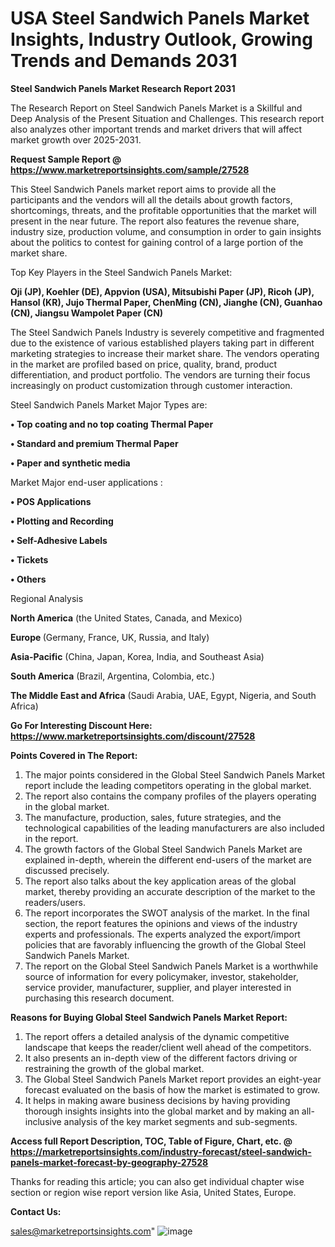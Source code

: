 # USA Steel Sandwich Panels Market Insights, Industry Outlook, Growing Trends and Demands 2031

<strong>Steel Sandwich Panels Market Research Report 2031</strong>

The Research Report on Steel Sandwich Panels Market is a Skillful and Deep Analysis of the Present Situation and Challenges. This research report also analyzes other important trends and market drivers that will affect market growth over 2025-2031.

<strong>Request Sample Report @ <a href=https://www.marketreportsinsights.com/sample/27528>https://www.marketreportsinsights.com/sample/27528</a></strong>

This Steel Sandwich Panels market report aims to provide all the participants and the vendors will all the details about growth factors, shortcomings, threats, and the profitable opportunities that the market will present in the near future. The report also features the revenue share, industry size, production volume, and consumption in order to gain insights about the politics to contest for gaining control of a large portion of the market share.

Top Key Players in the Steel Sandwich Panels Market:

<strong>Oji (JP), Koehler (DE), Appvion (USA), Mitsubishi Paper (JP), Ricoh (JP), Hansol (KR), Jujo Thermal Paper, ChenMing (CN), Jianghe (CN), Guanhao (CN), Jiangsu Wampolet Paper (CN)</strong>

The Steel Sandwich Panels Industry is severely competitive and fragmented due to the existence of various established players taking part in different marketing strategies to increase their market share. The vendors operating in the market are profiled based on price, quality, brand, product differentiation, and product portfolio. The vendors are turning their focus increasingly on product customization through customer interaction.

Steel Sandwich Panels Market Major Types are:

<strong>• Top coating and no top coating Thermal Paper

• Standard and premium Thermal Paper

• Paper and synthetic media</strong>

Market Major end-user applications :

<strong>• POS Applications

• Plotting and Recording

• Self-Adhesive Labels

• Tickets

• Others</strong>

Regional Analysis

</u><strong><b>North America</b></strong> (the United States, Canada, and Mexico)

<strong><b>Europe </b></strong>(Germany, France, UK, Russia, and Italy)

<strong><b>Asia-Pacific</b></strong> (China, Japan, Korea, India, and Southeast Asia)

<strong><b>South America</b></strong> (Brazil, Argentina, Colombia, etc.)

<strong><b>The Middle East and Africa</b></strong> (Saudi Arabia, UAE, Egypt, Nigeria, and South Africa)

<strong>Go For Interesting Discount Here: <a href=https://www.marketreportsinsights.com/discount/27528>https://www.marketreportsinsights.com/discount/27528</a></strong>

<strong>Points Covered in The Report:</strong>
<ol>
  <li>The major points considered in the Global Steel Sandwich Panels Market report include the leading competitors operating in the global market.</li>
  <li>The report also contains the company profiles of the players operating in the global market.</li>
  <li>The manufacture, production, sales, future strategies, and the technological capabilities of the leading manufacturers are also included in the report.</li>
  <li>The growth factors of the Global Steel Sandwich Panels Market are explained in-depth, wherein the different end-users of the market are discussed precisely.</li>
  <li>The report also talks about the key application areas of the global market, thereby providing an accurate description of the market to the readers/users.</li>
  <li>The report incorporates the SWOT analysis of the market. In the final section, the report features the opinions and views of the industry experts and professionals. The experts analyzed the export/import policies that are favorably influencing the growth of the Global Steel Sandwich Panels Market.</li>
  <li>The report on the Global Steel Sandwich Panels Market is a worthwhile source of information for every policymaker, investor, stakeholder, service provider, manufacturer, supplier, and player interested in purchasing this research document.</li>
</ol>
<strong>Reasons for Buying Global Steel Sandwich Panels Market Report:</strong>

<ol>
  <li>The report offers a detailed analysis of the dynamic competitive landscape that keeps the reader/client well ahead of the competitors.</li>
  <li>It also presents an in-depth view of the different factors driving or restraining the growth of the global market.</li>
  <li>The Global Steel Sandwich Panels Market report provides an eight-year forecast evaluated on the basis of how the market is estimated to grow.</li>
  <li>It helps in making aware business decisions by having providing thorough insights insights into the global market and by making an all-inclusive analysis of the key market segments and sub-segments.</li>
</ol>
<strong>Access full Report Description, TOC, Table of Figure, Chart, etc. @ <a href=https://marketreportsinsights.com/industry-forecast/steel-sandwich-panels-market-forecast-by-geography-27528>https://marketreportsinsights.com/industry-forecast/steel-sandwich-panels-market-forecast-by-geography-27528</a></strong>


Thanks for reading this article; you can also get individual chapter wise section or region wise report version like Asia, United States, Europe.

<strong>Contact Us:</strong>

sales@marketreportsinsights.com"
![image](https://github.com/user-attachments/assets/276d92d2-8717-4577-81fd-96a2d0cebe61)
